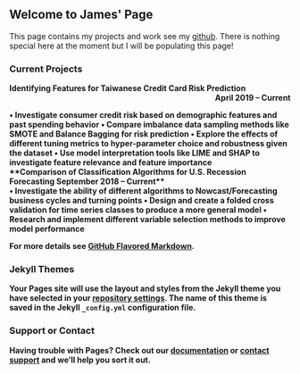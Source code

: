 ## Welcome to James' Page
This page contains my projects and work see my [github](https://github.com/jho9). There is nothing special here at the moment but I will be populating this page!

### Current Projects
<p style="text-align:left;">
    <b>Identifying Features for Taiwanese Credit Card Risk Prediction<b>
    <span style="float:right;">
        <b>April 2019 – Current<b>
    </span>
</p>

<br>
•	Investigate consumer credit risk based on demographic features and past spending behavior
•	Compare imbalance data sampling methods like SMOTE and Balance Bagging for risk prediction
•	Explore the effects of different tuning metrics to hyper-parameter choice and robustness given the dataset
•	Use model interpretation tools like LIME and SHAP to investigate feature relevance and feature importance
<br>
**Comparison of Classification Algorithms for U.S. Recession Forecasting 	September 2018 – Current**
<br>
•	Investigate the ability of different algorithms to Nowcast/Forecasting business cycles and turning points
•	Design and create a folded cross validation for time series classes to produce a more general model
•	Research and implement different variable selection methods to improve model performance 
<br>

For more details see [GitHub Flavored Markdown](https://guides.github.com/features/mastering-markdown/).

### Jekyll Themes

Your Pages site will use the layout and styles from the Jekyll theme you have selected in your [repository settings](https://github.com/jho9/jho9.github.io/settings). The name of this theme is saved in the Jekyll `_config.yml` configuration file.

### Support or Contact

Having trouble with Pages? Check out our [documentation](https://help.github.com/categories/github-pages-basics/) or [contact support](https://github.com/contact) and we’ll help you sort it out.
